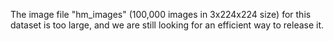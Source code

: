 The image file "hm_images" (100,000 images in 3x224x224 size) for this dataset is too large, and we are still looking for an efficient way to release it.
